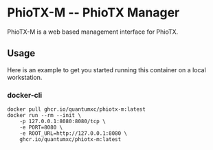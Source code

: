 # PhioTX-M -- PhioTX Manager

PhioTX-M is a web based management interface for PhioTX.

## Usage

Here is an example to get you started running this container on a local
workstation.

### docker-cli

```
docker pull ghcr.io/quantumxc/phiotx-m:latest
docker run --rm --init \
    -p 127.0.0.1:8080:8080/tcp \
    -e PORT=8080 \
    -e ROOT_URL=http://127.0.0.1:8080 \
    ghcr.io/quantumxc/phiotx-m:latest
```
